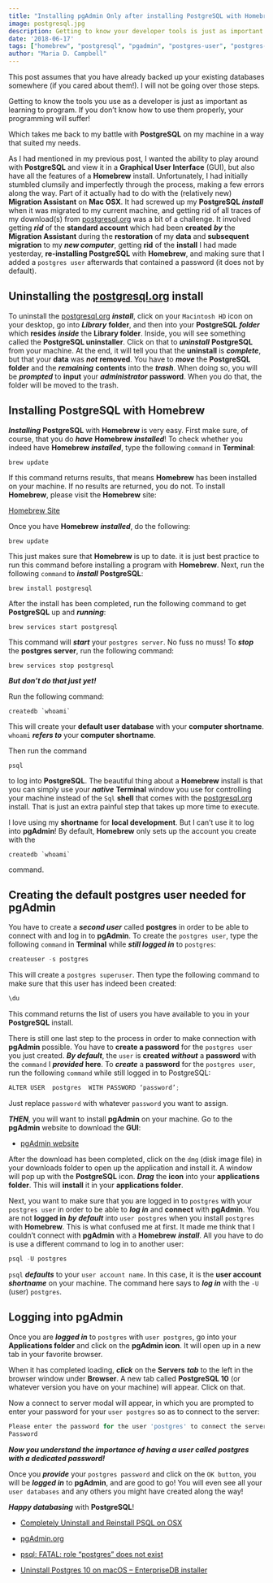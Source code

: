 ```yaml
---
title: "Installing pgAdmin Only after installing PostgreSQL with Homebrew Part 2"
image: postgresql.jpg
description: Getting to know your developer tools is just as important as learning to program, which takes me back to my battle with PostgreSQL on my machine.
date: '2018-06-17'
tags: ["homebrew", "postgresql", "pgadmin", "postgres-user", "postgres-password", "creating-postgres-user", "osx", "command-line", "terminal"]
author: "Maria D. Campbell"
---
```


This post assumes that you have already backed up your existing databases somewhere (if you cared about them!). I will not be going over those steps.

Getting to know the tools you use as a developer is just as important as learning to program. If you don’t know how to use them properly, your programming will suffer!

Which takes me back to my battle with **PostgreSQL** on my machine in a way that suited my needs.

As I had mentioned in my previous post, I wanted the ability to play around with **PostgreSQL** and view it in a **Graphical User Interface** (GUI), but also have all the features of a **Homebrew** install. Unfortunately, I had initially stumbled clumsily and imperfectly through the process, making a few errors along the way. Part of it actually had to do with the (relatively new) **Migration Assistant** on **Mac OSX**. It had screwed up my **PostgreSQL** ***install*** when it was migrated to my current machine, and getting rid of all traces of my download(s) from [postgresql.org](https://www.postgresql.org/) was a bit of a challenge. It involved getting ***rid*** of the **standard account** which had been **created** ***by*** the **Migration Assistant** during the **restoration** of my **data** and **subsequent migration** to my ***new computer***, getting **rid** of the **install** I had made yesterday, **re-installing PostgreSQL** with **Homebrew**, and making sure that I added a `postgres user` afterwards that contained a password (it does not by default).

## Uninstalling the [postgresql.org](https://www.postgresql.org/) install

To uninstall the [postgresql.org](https://www.postgresql.org/) ***install***, click on your `Macintosh HD` icon on your desktop, go into ***Library*** **folder**, and then into your **PostgreSQL** ***folder*** which **resides** ***inside*** the **Library folder**. Inside, you will see something called the **PostgreSQL uninstaller**.  Click on that to ***uninstall*** **PostgreSQL** from your machine. At the end, it will tell you that the **uninstall** is ***complete***, but that your **data** was ***not*** **removed**. You have to ***move*** the **PostgreSQL folder** and the ***remaining*** **contents** into the ***trash***. When doing so, you will be ***prompted*** to **input** your ***administrator*** **password**. When you do that, the folder will be moved to the trash.

## Installing PostgreSQL with Homebrew

***Installing*** **PostgreSQL** with **Homebrew** is very easy. First make sure, of course, that you do ***have*** **Homebrew** ***installed***! To check whether you indeed have **Homebrew** ***installed***, type the following `command` in **Terminal**:

```shell
brew update
```

If this command returns results, that means **Homebrew** has been installed on your machine. If no results are returned, you do not. To install **Homebrew**, please visit the **Homebrew** site:

[Homebrew Site](https://brew.sh/)

Once you have **Homebrew** ***installed***, do the following:

```shell
brew update
```

This just makes sure that **Homebrew** is up to date. it is just best practice to run this command before installing a program with **Homebrew**. Next, run the following `command` to ***install*** **PostgreSQL**:

```shell
brew install postgresql
```

After the install has been completed, run the following command to get **PostgreSQL** up and ***running***:

```shell
brew services start postgresql
```

This command will ***start*** your `postgres server`. No fuss no muss! To ***stop*** the **postgres server**, run the following command:

```shell
brew services stop postgresql
```

***But don’t do that just yet!***

Run the following command:

```shell
createdb `whoami`
```

This will create your **default user database** with your **computer shortname**. `whoami` ***refers to*** your **computer shortname**.

Then run the command

```shell
psql
```

to log into **PostgreSQL**. The beautiful thing about a **Homebrew** install is that you can simply use your ***native*** **Terminal** window you use for controlling your machine instead of the `Sql` **shell** that comes with the [postgresql.org](https://www.postgresql.org/) install. That is just an extra painful step that takes up more time to execute.

I love using my **shortname** for **local development**. But I can’t use it to log into **pgAdmin**! By default, **Homebrew** only sets up the account you create with the

```shell
createdb `whoami`
```

command.

## Creating the default postgres user needed for pgAdmin

You have to create a ***second user*** called **postgres** in order to be able to connect with and log in to **pgAdmin**. To create the `postgres user`, type the following `command` in **Terminal** while ***still logged in*** to `postgres`:

```js
createuser -s postgres
```

This will create a `postgres superuser`. Then type the following command to make sure that this user has indeed been created:

```js
\du
```

This command returns the list of users you have available to you in your **PostgreSQL** install.

There is still one last step to the process in order to make connection with **pgAdmin** possible. You have to **create a password** for the `postgres user` you just created. ***By default***, the `user` is **created** ***without*** a **password** with the `command` I ***provided*** **here**. To ***create*** a **password** for the `postgres user`, run the following `command` while still logged in to PostgreSQL:

```js
ALTER USER  postgres  WITH PASSWORD ‘password’;
```

Just replace `password` with whatever `password` you want to assign.

***THEN***, you will want to install **pgAdmin** on your machine. Go to the **pgAdmin** website to download the **GUI**:

+ [pgAdmin website](https://www.pgadmin.org/)

After the download has been completed, click on the `dmg` (disk image file) in your downloads folder to open up the application and install it. A window will pop up with the **PostgreSQL** icon. ***Drag*** the **icon** into your **applications folder**. This will **install** it in your **applications folder**.

Next, you want to make sure that you are logged in to `postgres` with your `postgres user` in order to be able to ***log in*** and **connect** with **pgAdmin**. You are not **logged in** ***by default*** into `user postgres` when you install `postgres` with **Homebrew**. This is what confused me at first. It made me think that I couldn’t connect with **pgAdmin** with a **Homebrew** ***install***. All you have to do is use a different command to log in to another user:

```js
psql -U postgres
```

`psql` ***defaults*** to your `user account name`. In this case, it is the **user account** ***shortname*** on your machine. The command here says to ***log in*** with the `-U` (user) `postgres`.

## Logging into pgAdmin

Once you are ***logged in*** to `postgres` with `user postgres`, go into your **Applications folder** and click on the **pgAdmin icon**. It will open up in a new tab in your favorite browser.

When it has completed loading, ***click*** on the **Servers** ***tab*** to the left in the browser window under **Browser**. A new tab called **PostgreSQL 10** (or whatever version you have on your machine) will appear. Click on that.

Now a connect to server modal will appear, in which you are prompted to enter your password for your `user postgres` so as to connect to the server:

```js
Please enter the password for the user 'postgres' to connect the server - "PostgreSQL 10"
Password
```

***Now you understand the importance of having a user called postgres with a dedicated password!***

Once you ***provide*** your `postgres password` and click on the `OK button`, you will be ***logged in*** to **pgAdmin**, and are good to go! You will even see all your `user databases` and any others you might have created along the way!

***Happy databasing*** with **PostgreSQL**!

+ [Completely Uninstall and Reinstall PSQL on OSX](https://medium.com/@bitadj/completely-uninstall-and-reinstall-psql-on-osx-551390904b86)

+ [pgAdmin.org](https://www.pgadmin.org/)

+ [psql: FATAL: role “postgres” does not exist](https://stackoverflow.com/questions/15301826/psql-fatal-role-postgres-does-not-exist)

+ [Uninstall Postgres 10 on macOS – EnterpriseDB installer](https://dba.stackexchange.com/questions/185476/uninstall-postgres-10-on-macos-enterprisedb-installer)